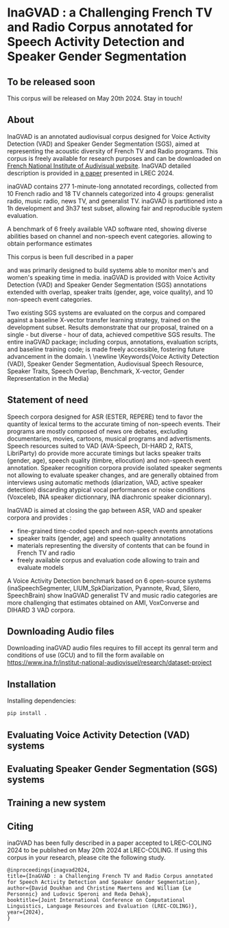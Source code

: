 # InaGVAD : a Challenging French TV and Radio Corpus annotated for Speech Activity Detection and Speaker Gender Segmentation

## To be released soon

This corpus will be released on May 20th 2024.
Stay in touch!


## About
InaGVAD is an annotated audiovisual corpus designed for Voice Activity Detection (VAD) and Speaker Gender Segmentation (SGS), aimed at representing the acoustic diversity of French TV and Radio programs.
This corpus is freely available for research purposes and can be downloaded on [French National Institute of Audivisual website](https://www.ina.fr/institut-national-audiovisuel/research/dataset-project).
InaGVAD detailed description is provided in [a paper](#citing) presented in LREC 2024.


inaGVAD contains 277 1-minute-long annotated recordings, collected from 10 French radio and 18 TV channels categorized into 4 groups: generalist radio, music radio, news TV, and generalist TV.
inaGVAD is partitioned into a 1h development and 3h37 test subset, allowing fair and reproducible system evaluation.

A benchmark of 6 freely available VAD software nted, showing diverse abilities based on channel and non-speech event categories.
allowing to obtain performance estimates 


This corpus is been full described in a paper 





 and was primarily designed to build systems able to monitor men's and women's speaking time in media.
inaGVAD is provided with Voice Activity Detection (VAD) and Speaker Gender Segmentation (SGS) annotations extended with overlap, speaker traits (gender, age, voice quality), and 10 non-speech event categories.



Two existing SGS systems are evaluated on the corpus and compared against a baseline X-vector transfer learning strategy, trained on the development subset.
Results demonstrate that our proposal, trained on a single - but diverse - hour of data, achieved competitive SGS results.
The entire inaGVAD package; including corpus, annotations, evaluation scripts, and baseline training code; is made freely accessible, fostering future advancement in the domain.
\\ \newline \Keywords{Voice Activity Detection (VAD), Speaker Gender Segmentation, Audiovisual Speech Resource, Speaker Traits, Speech Overlap, Benchmark, X-vector, Gender Representation in the Media} 

## Statement of need

Speech corpora designed for ASR (ESTER, REPERE) tend to favor the quantity of lexical terms to the accurate timing of non-speech events.
Their programs are mostly composed of news ore debates, excluding documentaries, movies, cartoons, musical programs and advertisments.
Speech resources suited to VAD (AVA-Speech, DI-HARD 2, RATS, LibriParty) do provide more accurate timings but lacks speaker traits (gender, age), speech quality (timbre, ellocution) and non-speech event annotation.
Speaker recognition corpora provide isolated speaker segments not allowing to evaluate speaker changes, and are generally obtained from interviews using automatic methods (diarization, VAD, active speaker detection) discarding atypical vocal performances or noise conditions (Voxceleb, INA speaker dictionnary, INA diachronic speaker dicionnary).

InaGVAD is aimed at closing the gap between ASR, VAD and speaker corpora and provides :
* fine-grained time-coded speech and non-speech events annotations
* speaker traits (gender, age) and speech quality annotations
* materials representing the diversity of contents that can be found in French TV and radio
* freely available corpus and evaluation code allowing to train and evaluate models

A Voice Activity Detection benchmark based on 6 open-source systems (inaSpeechSegmenter, LIUM_SpkDiarization, Pyannote, Rvad, Silero, SpeechBrain) show InaGVAD generalist TV and music radio categories are more challenging that estimates obtained on AMI, VoxConverse and DIHARD 3 VAD corpora.

## Downloading Audio files

Downloading inaGVAD audio files requires to fill accept its genral term and conditions of use (GCU) and to fill the form available on https://www.ina.fr/institut-national-audiovisuel/research/dataset-project


## Installation

Installing dependencies:
```bash
pip install .
```

## Evaluating Voice Activity Detection (VAD) systems

## Evaluating Speaker Gender Segmentation (SGS) systems

## Training a new system


## Citing

inaGVAD has been fully described in a paper accepted to LREC-COLING 2024 to be published on May 20th 2024 at LREC-COLING.
If using this corpus in your research, please cite the following study.

```
@inproceedings{inagvad2024,
title={InaGVAD : a Challenging French TV and Radio Corpus annotated for Speech Activity Detection and Speaker Gender Segmentation},
author={David Doukhan and Christine Maertens and William {Le Personnic} and Ludovic Speroni and Reda Dehak},
booktitle={Joint International Conference on Computational Linguistics, Language Resources and Evaluation (LREC-COLING)},
year={2024},
}
```

